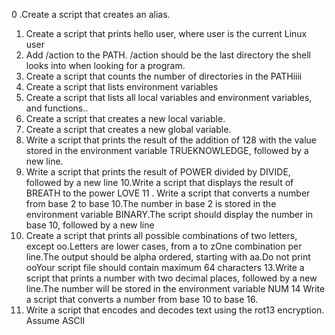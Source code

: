 0 .Create a script that creates an alias.
1. Create a script that prints hello user, where user is the current Linux user
2. Add /action to the PATH. /action should be the last directory the shell looks into when looking for a program.
3. Create a script that counts the number of directories in the PATHiiii
4. Create a script that lists environment variables
5. Create a script that lists all local variables and environment variables, and functions..
6. Create a script that creates a new local variable.
7. Create a script that creates a new global variable.
8. Write a script that prints the result of the addition of 128 with the value stored in the environment variable TRUEKNOWLEDGE, followed by a new line.
9. Write a script that prints the result of POWER divided by DIVIDE, followed by a new line
10.Write a script that displays the result of BREATH to the power LOVE
11 . Write a script that converts a number from base 2 to base 10.The number in base 2 is stored in the environment variable BINARY.The script should display the number in base 10, followed by a new line
12. Create a script that prints all possible combinations of two letters, except oo.Letters are lower cases, from a to zOne combination per line.The output should be alpha ordered, starting with aa.Do not print ooYour script file should contain maximum 64 characters
13.Write a script that prints a number with two decimal places, followed by a new line.The number will be stored in the environment variable NUM
14 Write a script that converts a number from base 10 to base 16.
15. Write a script that encodes and decodes text using the rot13 encryption. Assume ASCII
